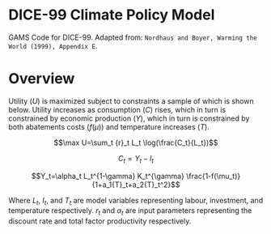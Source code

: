 # DICE-99 Climate Policy Model
GAMS Code for DICE-99. Adapted from: `Nordhaus and Boyer, Warming the World (1999), Appendix E`.

# Overview
Utility ($U$) is maximized subject to constraints a sample of which is shown below. Utility increases as consumption ($C$) rises, which in turn is constrained by economic production ($Y$), which in turn is constrained by both abatements costs ($f$($\mu$)) and temperature increases ($T$).

$$\max U=\sum_t {r}_t L_t \log(\frac{C_t}{L_t})$$

$$C_t=Y_t-I_t$$

$$Y_t=\alpha_t L_t^{1-\gamma} K_t^{\gamma} \frac{1-f(\mu_t)}{1+a_1{T}_t+a_2{T}_t^2}$$


Where $L_t$, $I_t$, and $T_t$ are model variables representing labour, investment, and temperature respectively. $r_t$ and $\alpha_t$ are input parameters representing the discount rate and total factor productivity respectively.